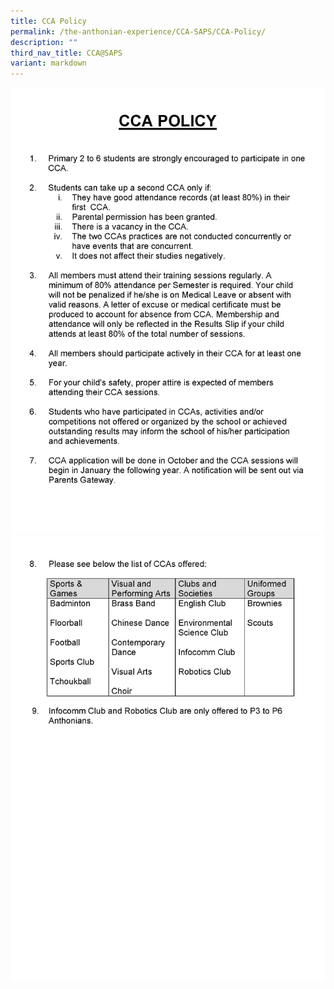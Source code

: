 ```yaml
---
title: CCA Policy
permalink: /the-anthonian-experience/CCA-SAPS/CCA-Policy/
description: ""
third_nav_title: CCA@SAPS
variant: markdown
---
```

 

![](/images/CCA%20info%202024/2024_SAPS_PSE_CCA_Information_for_website_25_Sep_Page_01.jpg)
![](/images/CCA%20info%202024/2024_SAPS_PSE_CCA_Information_for_website_25_Sep_Page_02.jpg)
